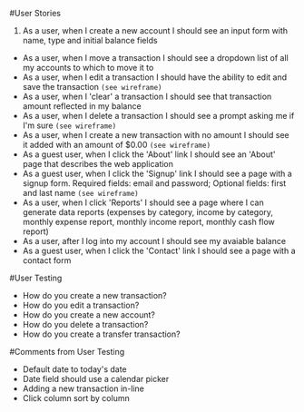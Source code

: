 #User Stories
1. As a user, when I create a new account I should see an input form with name, type and initial balance fields
* As a user, when I move a transaction I should see a dropdown list of all my accounts to which to move it to
* As a user, when I edit a transaction I should have the ability to edit and save the transaction `(see wireframe)`
* As a user, when I 'clear' a transaction I should see that transaction amount reflected in my balance
* As a user, when I delete a transaction I should see a prompt asking me if I'm sure `(see wireframe)`
* As a user, when I create a new transaction with no amount I should see it added with an amount of $0.00 `(see wireframe)`
* As a guest user, when I click the 'About' link I should see an 'About' page that describes the web application
* As a guest user, when I click the 'Signup' link I should see a page with a signup form. Required fields: email and password; Optional fields: first and last name `(see wireframe)`
* As a user, when I click 'Reports' I should see a page where I can generate data reports (expenses by category, income by category, monthly expense report, monthly income report, monthly cash flow report)
* As a user, after I log into my account I should see my avaiable balance
* As a guest user, when I click the 'Contact' link I should see a page with a contact form

#User Testing
* How do you create a new transaction?
* How do you edit a transaction?
* How do you create a new account?
* How do you delete a transaction?
* How do you create a transfer transaction?

#Comments from User Testing

* Default date to today's date
* Date field should use a calendar picker
* Adding a new transaction in-line
* Click column sort by column